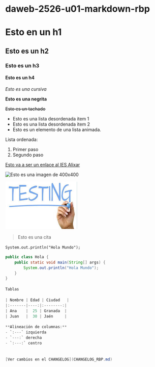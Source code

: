 # daweb-2526-u01-markdown-rbp

# Esto en un h1
## Esto es un h2
### Esto es un h3
#### Esto es un h4

*Esto es una cursiva*

**Esto es una negrita**

~~Esto es un tachado~~

- Esto es una lista desordenada item 1
- Esto es una lista desordenada item 2
- Esto es un elemento de una lista animada.

Lista ordenada:
1. Primer paso
2. Segundo paso


[Esto va a ser un enlace al IES Alixar](http://iesalixar.org)

![Esto es una imagen de 400x400](https://placehold.co/400x400)

![Esto es una imagen de repositorio](img/imagen.jpeg)

> Esto es una cita

`System.out.println("Hola Mundo");`

```java
public class Hola {
    public static void main(String[] args) {
        System.out.println("Hola Mundo");
    }
}

Tablas

| Nombre | Edad | Ciudad   |
|:-------|----:|:--------:|
| Ana    |  25 | Granada  |
| Juan   |  30 | Jaén     |

**Alineación de columnas:**
- `:---` izquierda  
- `---:` derecha  
- `:---:` centro


[Ver cambios en el CHANGELOG](CHANGELOG_RBP.md)



